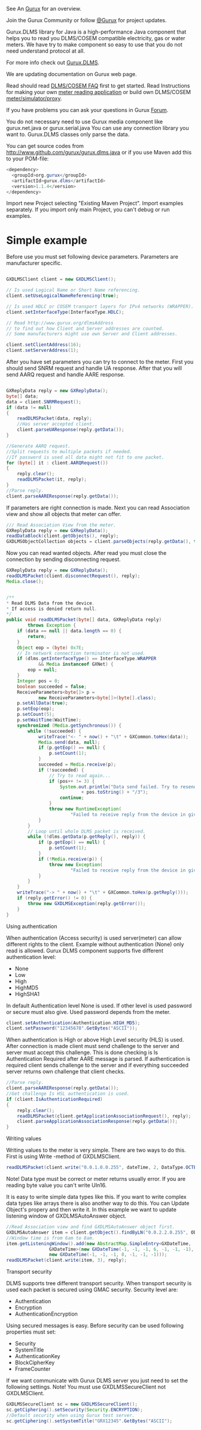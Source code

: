 See An [Gurux](http://www.gurux.org/ "Gurux") for an overview.

Join the Gurux Community or follow [@Gurux](https://twitter.com/guruxorg "@Gurux") for project updates.

Gurux.DLMS library for Java is a high-performance Java component that helps you to read you DLMS/COSEM compatible electricity, gas or water meters. We have try to make component so easy to use that you do not need understand protocol at all.

For more info check out [Gurux.DLMS](http://www.gurux.fi/index.php?q=Gurux.DLMS "Gurux.DLMS").

We are updating documentation on Gurux web page. 

Read should read [DLMS/COSEM FAQ](http://www.gurux.org/index.php?q=DLMSCOSEMFAQ) first to get started. Read Instructions for making your own [meter reading application](http://www.gurux.org/index.php?q=DLMSIntro) or build own 
DLMS/COSEM [meter/simulator/proxy](http://www.gurux.org/index.php?q=OwnDLMSMeter).

If you have problems you can ask your questions in Gurux [Forum](http://www.gurux.org/forum).

You do not necessary need to use Gurux media component like gurux.net.java or gurux.serial.java 
You can use any connection library you want to.
Gurux.DLMS classes only parse the data.

You can get source codes from http://www.github.com/gurux/gurux.dlms.java or if you use Maven add this to your POM-file:
```java
<dependency>
  <groupId>org.gurux</groupId>
  <artifactId>gurux.dlms</artifactId>
  <version>1.1.4</version>
</dependency>
```
Import new Project selecting "Existing Maven Project". Import examples separately. If you import only main Project, you can't debug or run examples. 

Simple example
=========================== 
Before use you must set following device parameters. 
Parameters are manufacturer specific.


```Java

GXDLMSClient client = new GXDLMSClient();

// Is used Logical Name or Short Name referencing.
client.setUseLogicalNameReferencing(true);

// Is used HDLC or COSEM transport layers for IPv4 networks (WRAPPER).
client.setInterfaceType(InterfaceType.HDLC);

// Read http://www.gurux.org/dlmsAddress
// to find out how Client and Server addresses are counted.
// Some manufacturers might use own Server and Client addresses.

client.setClientAddress(16);
client.setServerAddress(1);

```


After you have set parameters you can try to connect to the meter.
First you should send SNRM request and handle UA response.
After that you will send AARQ request and handle AARE response.


```Java

GXReplyData reply = new GXReplyData();
byte[] data;
data = client.SNRMRequest();
if (data != null)
{
    readDLMSPacket(data, reply);
    //Has server accepted client.
    client.parseUAResponse(reply.getData());
}

//Generate AARQ request.
//Split requests to multiple packets if needed. 
//If password is used all data might not fit to one packet.
for (byte[] it : client.AARQRequest())
{
    reply.clear();
    readDLMSPacket(it, reply);
}
//Parse reply.
client.parseAAREResponse(reply.getData());

```

If parameters are right connection is made.
Next you can read Association view and show all objects that meter can offer.

```Java
/// Read Association View from the meter.
GXReplyData reply = new GXReplyData();
readDataBlock(client.getObjects(), reply);
GXDLMSObjectCollection objects = client.parseObjects(reply.getData(), true);

```
Now you can read wanted objects. After read you must close the connection by sending
disconnecting request.

```Java
GXReplyData reply = new GXReplyData();
readDLMSPacket(client.disconnectRequest(), reply);
Media.close();

```

```Java

/**
* Read DLMS Data from the device.
* If access is denied return null.
*/
public void readDLMSPacket(byte[] data, GXReplyData reply)
        throws Exception {
    if (data == null || data.length == 0) {
        return;
    }
    Object eop = (byte) 0x7E;
    // In network connection terminator is not used.
    if (dlms.getInterfaceType() == InterfaceType.WRAPPER
            && Media instanceof GXNet) {
        eop = null;
    }
    Integer pos = 0;
    boolean succeeded = false;
    ReceiveParameters<byte[]> p =
            new ReceiveParameters<byte[]>(byte[].class);
    p.setAllData(true);
    p.setEop(eop);
    p.setCount(5);
    p.setWaitTime(WaitTime);
    synchronized (Media.getSynchronous()) {
        while (!succeeded) {
            writeTrace("<- " + now() + "\t" + GXCommon.toHex(data));
            Media.send(data, null);
            if (p.getEop() == null) {
                p.setCount(1);
            }
            succeeded = Media.receive(p);
            if (!succeeded) {
                // Try to read again...
                if (pos++ != 3) {
                    System.out.println("Data send failed. Try to resend "
                            + pos.toString() + "/3");
                    continue;
                }
                throw new RuntimeException(
                        "Failed to receive reply from the device in given time.");
            }
        }
        // Loop until whole DLMS packet is received.
        while (!dlms.getData(p.getReply(), reply)) {
            if (p.getEop() == null) {
                p.setCount(1);
            }
            if (!Media.receive(p)) {
                throw new Exception(
                        "Failed to receive reply from the device in given time.");
            }
        }
    }
    writeTrace("-> " + now() + "\t" + GXCommon.toHex(p.getReply()));
    if (reply.getError() != 0) {
        throw new GXDLMSException(reply.getError());
    }
}

```

Using authentication


When authentication (Access security) is used server(meter) can allow different rights to  the client.
Example without authentication (None) only read is allowed.
Gurux DLMS component supports five different authentication level:

+ None
+ Low
+ High
+ HighMD5
+ HighSHA1

In default Authentication level None is used. If other level is used password or secure must also give.
Used password depends from the meter.

```Java
client.setAuthentication(Authentication.HIGH_MD5);
client.setPassword("12345678".GetBytes("ASCII"));
``` 

When authentication is High or above High Level security (HLS) is used.
After connection is made client must send challenge to the server and server must accept this challenge.
This is done checking is Is Authentication Required after AARE message is parsed.
If authentication is required client sends challenge to the server and if everything succeeded
server returns own challenge that client checks.

```Java
//Parse reply.
client.parseAAREResponse(reply.getData());
//Get challenge Is HSL authentication is used.
if (client.IsAuthenticationRequired)
{
    reply.clear();
    readDLMSPacket(client.getApplicationAssociationRequest(), reply);
    client.parseApplicationAssociationResponse(reply.getData());
}
``` 

Writing values

Writing values to the meter is very simple. There are two ways to do this. 
First is using Write -method of GXDLMSClient.

```Java
readDLMSPacket(client.write("0.0.1.0.0.255", dateTime, 2, DataType.OCTET_STRING, ObjectType.CLOCK, 2), reply);
``` 


Note!
Data type must be correct or meter returns usually error.
If you are reading byte value you can't write UIn16.

It is easy to write simple data types like this. If you want to write complex data types like arrays there
is also another way to do this. You can Update Object's propery and then write it.
In this example we want to update listening window of GXDLMSAutoAnswer object.

```Java
//Read Association view and find GXDLMSAutoAnswer object first.
GXDLMSAutoAnswer item = client.getObject().findByLN("0.0.2.2.0.255", ObjectType.AUTO_ANSWER);
//Window time is from 6am to 8am.
item.getListeningWindow().add(new AbstractMap.SimpleEntry<GXDateTime, 
                GXDateTime>(new GXDateTime(-1, -1, -1, 6, -1, -1, -1), 
                new GXDateTime(-1, -1, -1, 8, -1, -1, -1)));
readDLMSPacket(client.write(item, 3), reply);
``` 

Transport security

DLMS supports tree different transport security. When transport security is used each packet is secured using GMAC security. Security level are:
* Authentication
* Encryption
* AuthenticationEncryption

Using secured messages is easy. Before security can be used following properties must set:
* Security
* SystemTitle
* AuthenticationKey
* BlockCipherKey
* FrameCounter

If we want communicate with Gurux DLMS server you just need to set the following settings.
Note! You must use GXDLMSSecureClient not GXDLMSClient.


```Java
GXDLMSSecureClient sc = new GXDLMSSecureClient();
sc.getCiphering().setSecurity(Security.ENCRYPTION);
//Default security when using Gurux test server.
sc.getCiphering().setSystemTitle("GRX12345".GetBytes("ASCII");

```
